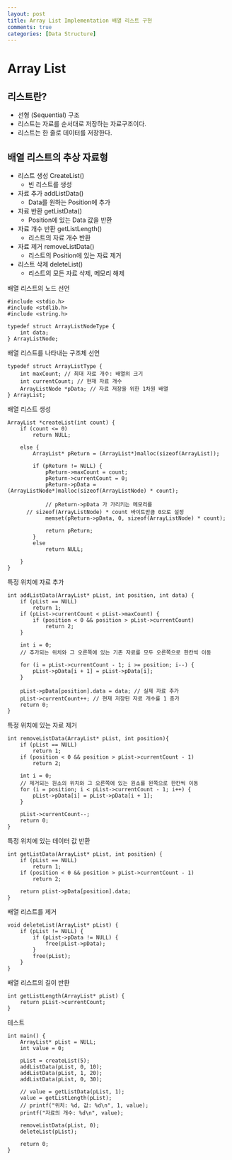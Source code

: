 ```yaml
---
layout: post
title: Array List Implementation 배열 리스트 구현
comments: true
categories: [Data Structure]
---
```


# Array List

## 리스트란?

- 선형 (Sequential) 구조
- 리스트는 자료를 순서대로 저장하는 자료구조이다.
- 리스트는 한 줄로 데이터를 저장한다.

## 배열 리스트의 추상 자료형

- 리스트 생성 CreateList()
  - 빈 리스트를 생성
- 자료 추가 addListData()
  - Data를 원하는 Position에 추가
- 자료 반환 getListData()
  - Position에 있는 Data 값을 반환
- 자료 개수 반환 getListLength()
  - 리스트의 자료 개수 반환
- 자료 제거 removeListData()
  - 리스트의 Position에 있는 자료 제거
- 리스트 삭제 deleteList()
  - 리스트의 모든 자료 삭제, 메모리 해제

배열 리스트의 노드 선언

```
#include <stdio.h>
#include <stdlib.h>
#include <string.h>

typedef struct ArrayListNodeType {
	int data;
} ArrayListNode;
```

배열 리스트를 나타내는 구조체 선언

```
typedef struct ArrayListType {
	int maxCount; // 최대 자료 개수: 배열의 크기
	int currentCount; // 현재 자료 개수
	ArrayListNode *pData; // 자료 저장을 위한 1차원 배열
} ArrayList;
```

배열 리스트 생성

```
ArrayList *createList(int count) {
	if (count <= 0)
		return NULL;

	else {
		ArrayList* pReturn = (ArrayList*)malloc(sizeof(ArrayList));

		if (pReturn != NULL) {
			pReturn->maxCount = count;
			pReturn->currentCount = 0;
			pReturn->pData = (ArrayListNode*)malloc(sizeof(ArrayListNode) * count);

			// pReturn->pData 가 가리키는 메모리를 
      // sizeof(ArrayListNode) * count 바이트만큼 0으로 설정
			memset(pReturn->pData, 0, sizeof(ArrayListNode) * count);

			return pReturn;
		}
		else
			return NULL;

	}
}
```

특정 위치에 자료 추가

```
int addListData(ArrayList* pList, int position, int data) {
	if (pList == NULL)
		return 1;
	if (pList->currentCount < pList->maxCount) {
		if (position < 0 && position > pList->currentCount)
			return 2;
	}

	int i = 0;
    // 추가되는 위치와 그 오른쪽에 있는 기존 자료를 모두 오른쪽으로 한칸씩 이동

	for (i = pList->currentCount - 1; i >= position; i--) {
		pList->pData[i + 1] = pList->pData[i];
	}

	pList->pData[position].data = data; // 실제 자료 추가
	pList->currentCount++; // 현재 저장된 자료 개수를 1 증가
	return 0;
}
```

특정 위치에 있는 자료 제거

```
int removeListData(ArrayList* pList, int position){
	if (pList == NULL)
		return 1;
	if (position < 0 && position > pList->currentCount - 1)
		return 2;

	int i = 0;
    // 제거되는 원소의 위치와 그 오른쪽에 있는 원소를 왼쪽으로 한칸씩 이동
	for (i = position; i < pList->currentCount - 1; i++) {
		pList->pData[i] = pList->pData[i + 1];
	}

	pList->currentCount--;
	return 0;
}
```

특정 위치에 있는 데이터 값 반환

```
int getListData(ArrayList* pList, int position) {
	if (pList == NULL)
		return 1;
	if (position < 0 && position > pList->currentCount - 1)
		return 2;

	return pList->pData[position].data;
}
```

배열 리스트를 제거

```
void deleteList(ArrayList* pList) {
	if (pList != NULL) {
		if (pList->pData != NULL) {
			free(pList->pData);
		}
		free(pList);
	}
}
```

배열 리스트의 길이 반환

```
int getListLength(ArrayList* pList) {
	return pList->currentCount;
}
```

테스트

```
int main() {
	ArrayList* pList = NULL;
	int value = 0;

	pList = createList(5);
	addListData(pList, 0, 10);
	addListData(pList, 1, 20);
	addListData(pList, 0, 30);

	// value = getListData(pList, 1);
	value = getListLength(pList);
	// printf("위치: %d, 값: %d\n", 1, value);
	printf("자료의 개수: %d\n", value);

	removeListData(pList, 0);
	deleteList(pList);

	return 0;
}
```

